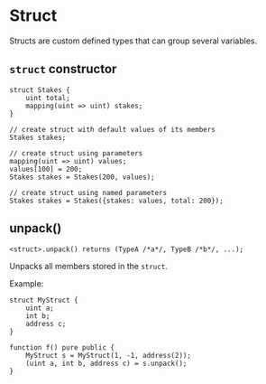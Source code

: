 # Struct

Structs are custom defined types that can group several variables.

## `struct` constructor

```solidity
struct Stakes {
    uint total;
    mapping(uint => uint) stakes;
}

// create struct with default values of its members
Stakes stakes;

// create struct using parameters
mapping(uint => uint) values;
values[100] = 200;
Stakes stakes = Stakes(200, values);

// create struct using named parameters
Stakes stakes = Stakes({stakes: values, total: 200});
```

## unpack()

```solidity
<struct>.unpack() returns (TypeA /*a*/, TypeB /*b*/, ...);
```

Unpacks all members stored in the `struct`.

Example:

```solidity
struct MyStruct {
    uint a;
    int b;
    address c;
}

function f() pure public {
    MyStruct s = MyStruct(1, -1, address(2));
    (uint a, int b, address c) = s.unpack();
}
```
